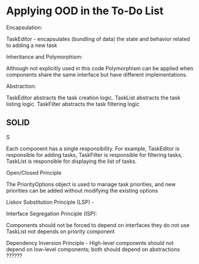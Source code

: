 # Applying OOD in the To-Do List

Encapsulation:

TaskEditor - encapsulates (bundling of data) the state and behavior related to adding a new task


Inheritance and Polymorphism:

Although not explicitly used in this code
Polymorphism can be applied when components share the same interface but have different implementations.

Abstraction:

TaskEditor abstracts the task creation logic.
TaskList abstracts the task listing logic.
TaskFilter abstracts the task filtering logic

## SOLID

S

Each component has a single responsibility. For example, TaskEditor is responsible for adding tasks, 
TaskFilter is responsible for filtering tasks, 
TaskList is responsible for displaying the list of tasks.

Open/Closed Principle

The PriorityOptions object is used to manage task priorities, and new priorities can be added without modifying the existing options

Liskov Substitution Principle (LSP) - 

Interface Segregation Principle (ISP):

Components should not be forced to depend on interfaces they do not use
TaskList not depends on priority component

Dependency Inversion Principle - High-level components should not depend on low-level components; both should depend on abstractions ??????

